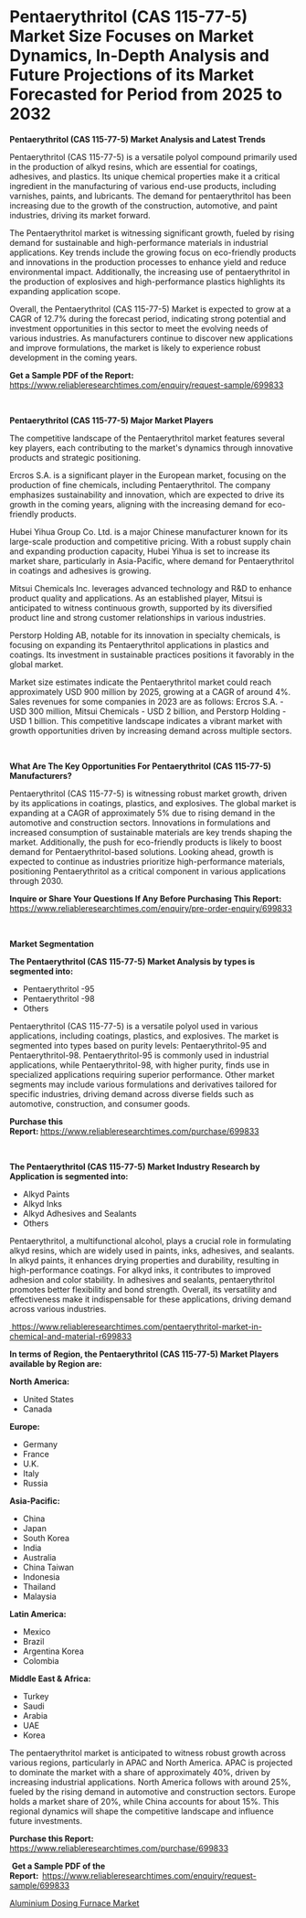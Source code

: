 <p><h1>Pentaerythritol (CAS 115-77-5) Market Size Focuses on Market Dynamics, In-Depth Analysis and Future Projections of its Market Forecasted for Period from 2025 to 2032</h1></p><p><strong>Pentaerythritol (CAS 115-77-5) Market Analysis and Latest Trends</strong></p>
<p><p>Pentaerythritol (CAS 115-77-5) is a versatile polyol compound primarily used in the production of alkyd resins, which are essential for coatings, adhesives, and plastics. Its unique chemical properties make it a critical ingredient in the manufacturing of various end-use products, including varnishes, paints, and lubricants. The demand for pentaerythritol has been increasing due to the growth of the construction, automotive, and paint industries, driving its market forward.</p><p>The Pentaerythritol market is witnessing significant growth, fueled by rising demand for sustainable and high-performance materials in industrial applications. Key trends include the growing focus on eco-friendly products and innovations in the production processes to enhance yield and reduce environmental impact. Additionally, the increasing use of pentaerythritol in the production of explosives and high-performance plastics highlights its expanding application scope. </p><p>Overall, the Pentaerythritol (CAS 115-77-5) Market is expected to grow at a CAGR of 12.7% during the forecast period, indicating strong potential and investment opportunities in this sector to meet the evolving needs of various industries. As manufacturers continue to discover new applications and improve formulations, the market is likely to experience robust development in the coming years.</p></p>
<p><strong>Get a Sample PDF of the Report:&nbsp;</strong> <a href="https://www.reliableresearchtimes.com/enquiry/request-sample/699833?utm_campaign=2464&utm_medium=2&utm_source=Github&utm_content=ia&utm_term=27032025&utm_id=pentaerythritol-cas-115-77-5">https://www.reliableresearchtimes.com/enquiry/request-sample/699833</a></p>
<p>&nbsp;</p>
<p><strong>Pentaerythritol (CAS 115-77-5) Major Market Players</strong></p>
<p><p>The competitive landscape of the Pentaerythritol market features several key players, each contributing to the market's dynamics through innovative products and strategic positioning. </p><p>Ercros S.A. is a significant player in the European market, focusing on the production of fine chemicals, including Pentaerythritol. The company emphasizes sustainability and innovation, which are expected to drive its growth in the coming years, aligning with the increasing demand for eco-friendly products.</p><p>Hubei Yihua Group Co. Ltd. is a major Chinese manufacturer known for its large-scale production and competitive pricing. With a robust supply chain and expanding production capacity, Hubei Yihua is set to increase its market share, particularly in Asia-Pacific, where demand for Pentaerythritol in coatings and adhesives is growing.</p><p>Mitsui Chemicals Inc. leverages advanced technology and R&D to enhance product quality and applications. As an established player, Mitsui is anticipated to witness continuous growth, supported by its diversified product line and strong customer relationships in various industries.</p><p>Perstorp Holding AB, notable for its innovation in specialty chemicals, is focusing on expanding its Pentaerythritol applications in plastics and coatings. Its investment in sustainable practices positions it favorably in the global market.</p><p>Market size estimates indicate the Pentaerythritol market could reach approximately USD 900 million by 2025, growing at a CAGR of around 4%. Sales revenues for some companies in 2023 are as follows: Ercros S.A. - USD 300 million, Mitsui Chemicals - USD 2 billion, and Perstorp Holding - USD 1 billion. This competitive landscape indicates a vibrant market with growth opportunities driven by increasing demand across multiple sectors.</p></p>
<p>&nbsp;</p>
<p><strong>What Are The Key Opportunities For Pentaerythritol (CAS 115-77-5) Manufacturers?</strong></p>
<p><p>Pentaerythritol (CAS 115-77-5) is witnessing robust market growth, driven by its applications in coatings, plastics, and explosives. The global market is expanding at a CAGR of approximately 5% due to rising demand in the automotive and construction sectors. Innovations in formulations and increased consumption of sustainable materials are key trends shaping the market. Additionally, the push for eco-friendly products is likely to boost demand for Pentaerythritol-based solutions. Looking ahead, growth is expected to continue as industries prioritize high-performance materials, positioning Pentaerythritol as a critical component in various applications through 2030.</p></p>
<p><strong>Inquire or Share Your Questions If Any Before Purchasing This Report:</strong> <a href="https://www.reliableresearchtimes.com/enquiry/pre-order-enquiry/699833?utm_campaign=2464&utm_medium=2&utm_source=Github&utm_content=ia&utm_term=27032025&utm_id=pentaerythritol-cas-115-77-5">https://www.reliableresearchtimes.com/enquiry/pre-order-enquiry/699833</a></p>
<p>&nbsp;</p>
<p><strong>Market Segmentation</strong></p>
<p><strong>The Pentaerythritol (CAS 115-77-5) Market Analysis by types is segmented into:</strong></p>
<p><ul><li>Pentaerythritol -95</li><li>Pentaerythritol -98</li><li>Others</li></ul></p>
<p><p>Pentaerythritol (CAS 115-77-5) is a versatile polyol used in various applications, including coatings, plastics, and explosives. The market is segmented into types based on purity levels: Pentaerythritol-95 and Pentaerythritol-98. Pentaerythritol-95 is commonly used in industrial applications, while Pentaerythritol-98, with higher purity, finds use in specialized applications requiring superior performance. Other market segments may include various formulations and derivatives tailored for specific industries, driving demand across diverse fields such as automotive, construction, and consumer goods.</p></p>
<p><strong>Purchase this Report:&nbsp;</strong><a href="https://www.reliableresearchtimes.com/purchase/699833?utm_campaign=2464&utm_medium=2&utm_source=Github&utm_content=ia&utm_term=27032025&utm_id=pentaerythritol-cas-115-77-5">https://www.reliableresearchtimes.com/purchase/699833</a></p>
<p>&nbsp;</p>
<p><strong>The Pentaerythritol (CAS 115-77-5) Market Industry Research by Application is segmented into:</strong></p>
<p><ul><li>Alkyd Paints</li><li>Alkyd Inks</li><li>Alkyd Adhesives and Sealants</li><li>Others</li></ul></p>
<p><p>Pentaerythritol, a multifunctional alcohol, plays a crucial role in formulating alkyd resins, which are widely used in paints, inks, adhesives, and sealants. In alkyd paints, it enhances drying properties and durability, resulting in high-performance coatings. For alkyd inks, it contributes to improved adhesion and color stability. In adhesives and sealants, pentaerythritol promotes better flexibility and bond strength. Overall, its versatility and effectiveness make it indispensable for these applications, driving demand across various industries.</p></p>
<p><a href="https://www.reliableresearchtimes.com/pentaerythritol-market-in-chemical-and-material-r699833?utm_campaign=2464&utm_medium=2&utm_source=Github&utm_content=ia&utm_term=27032025&utm_id=pentaerythritol-cas-115-77-5">&nbsp;https://www.reliableresearchtimes.com/pentaerythritol-market-in-chemical-and-material-r699833</a></p>
<p><strong>In terms of Region, the Pentaerythritol (CAS 115-77-5) Market Players available by Region are:</strong></p>
<p>
    <p> <strong> North America: </strong>
        <ul>
            <li>United States</li>
            <li>Canada</li>
        </ul>
        </p> 
    <p> <strong> Europe: </strong>
        <ul>
            <li>Germany</li>
            <li>France</li>
            <li>U.K.</li>
            <li>Italy</li>
            <li>Russia</li>
        </ul>
        </p> 
    <p> <strong> Asia-Pacific: </strong>
        <ul>
            <li>China</li>
            <li>Japan</li>
            <li>South Korea</li>
            <li>India</li>
            <li>Australia</li>
            <li>China Taiwan</li>
            <li>Indonesia</li>
            <li>Thailand</li>
            <li>Malaysia</li>
        </ul>
        </p> 
    <p> <strong> Latin America: </strong>
        <ul>
            <li>Mexico</li>
            <li>Brazil</li>
            <li>Argentina Korea</li>
            <li>Colombia</li>
        </ul>
        </p> 
    <p> <strong> Middle East & Africa: </strong>
        <ul>
            <li>Turkey</li>
            <li>Saudi</li>
            <li>Arabia</li>
            <li>UAE</li>
            <li>Korea</li>
        </ul>
    </p>
    </p>
<p><p>The pentaerythritol market is anticipated to witness robust growth across various regions, particularly in APAC and North America. APAC is projected to dominate the market with a share of approximately 40%, driven by increasing industrial applications. North America follows with around 25%, fueled by the rising demand in automotive and construction sectors. Europe holds a market share of 20%, while China accounts for about 15%. This regional dynamics will shape the competitive landscape and influence future investments.</p></p>
<p><strong>Purchase this Report: </strong><a href="https://www.reliableresearchtimes.com/purchase/699833?utm_campaign=2464&utm_medium=2&utm_source=Github&utm_content=ia&utm_term=27032025&utm_id=pentaerythritol-cas-115-77-5">https://www.reliableresearchtimes.com/purchase/699833</a></p>
<p>&nbsp;<strong>Get a Sample PDF of the Report:&nbsp;&nbsp;</strong><a href="https://www.reliableresearchtimes.com/enquiry/request-sample/699833?utm_campaign=2464&utm_medium=2&utm_source=Github&utm_content=ia&utm_term=27032025&utm_id=pentaerythritol-cas-115-77-5">https://www.reliableresearchtimes.com/enquiry/request-sample/699833</a></p>
<p><strong></strong></p>
<p><p><a href="https://github.com/chungwimbu4/Market-Research-Report-List-1/blob/main/aluminium-dosing-furnace-market.md?utm_campaign=2464&utm_medium=2&utm_source=Github&utm_content=ia&utm_term=27032025&utm_id=pentaerythritol-cas-115-77-5">Aluminium Dosing Furnace Market</a></p></p>